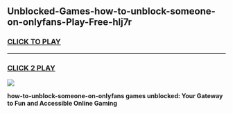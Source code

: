
## Unblocked-Games-how-to-unblock-someone-on-onlyfans-Play-Free-hlj7r
<h3>
<a href="https://premium76.site?title=how-to-unblock-someone-on-onlyfans&ref=12A">CLICK TO PLAY</a></h3>
<hr>

<h3>
<a href="https://premium76.site?title=how-to-unblock-someone-on-onlyfans&ref=12A">CLICK 2 PLAY</a>
  
</h3>

<a href="https://premium76.site?title=how-to-unblock-someone-on-onlyfans&ref=12A"><img src="https://clearcache.store/games.png"></a>


**how-to-unblock-someone-on-onlyfans games unblocked: Your Gateway to Fun and Accessible Online Gaming**
